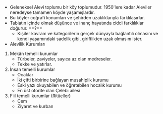 - Geleneksel Alevi toplumu bir köy toplumudur. 1950'lere kadar Aleviler neredeyse tamamen köyde yaşamışlardır.
- Bu köyler coğrafi konumları ve şehirden uzaklıklarıyla farklılaşırlar.
- Tabiatın içinde olmak düşünce ve inanç hayatında ciddi farklılıklar doğurur. ==?==
	- Kişiler kavram ve kategorilerin gerçek dünyayla bağlantılı olmasını ve kendi yaşamındaki sadelik gibi, giriftlikten uzak olmasını ister.
- Alevilik Kurumları
1. Mekân temelli kurumlar
	- Türbeler, zaviyeler, sayıca az olan medreseler.
	- Tekke ve yatırlar.
2. İnsan temelli kurumlar
	- Ocaklar
	- İki çifti birbirine bağlayan musahiplik kurumu
	- Eski yazı okuyabilen ve öğretebilen hocalık kurumu
	- En üst otorite olan Çelebi ailesi
3. Fiil temelli kurumlar (Ritüeller)
	- Cem
	- Ziyaret ve kurban